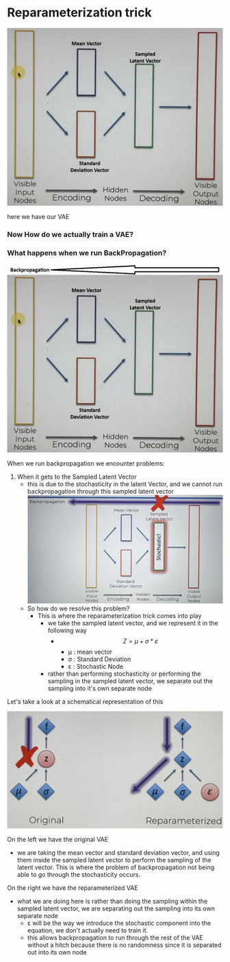 # Reparameterization trick

![VAE](./5.39.2.jpg)

here we have our VAE

### Now How do we actually train a VAE?

### What happens when we run BackPropagation?

![VAE_1](./5.40.1.jpg)

When we run backpropagation we encounter problems:

1. When it gets to the Sampled Latent Vector
   - this is due to the stochasticity in the latent Vector, and we cannot run backpropagation through this sampled latent vector
     ![VAE_2](./5.40.2.jpg)
   - So how do we resolve this problem?
     - This is where the reparameterization trick comes into play
       - we take the sampled latent vector, and we represent it in the following way
         - $$ Z = μ + σ * ε $$
           - μ : mean vector
           - σ : Standard Deviation
           - ε : Stochastic Node
       - rather than performing stochasticity or performing the sampling in the sampled latent vector, we separate out the sampling into it's own separate node

Let's take a look at a schematical representation of this

![VAE_Schematic](./5.40.3.jpg)

On the left we have the original VAE

- we are taking the mean vector and standard deviation vector, and using them inside the sampled latent vector to perform the sampling of the latent vector. This is where the problem of backpropagation not being able to go through the stochasticity occurs.

On the right we have the reparameterized VAE

- what we are doing here is rather than doing the sampling within the sampled latent vector, we are separating out the sampling into its own separate node
  - ε will be the way we introduce the stochastic component into the equation, we don't actually need to train it.
  - this allows backpropagation to run through the rest of the VAE without a hitch because there is no randomness since it is separated out into its own node
